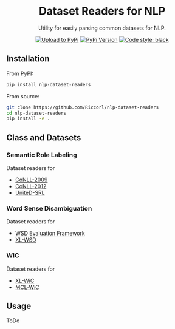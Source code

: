 <div align="center">

# Dataset Readers for NLP

Utility for easily parsing common datasets for NLP.

[![Upload to PyPi](https://github.com/Riccorl/nlp-dataset-readers/actions/workflows/python-publish-pypi.yml/badge.svg)](https://github.com/Riccorl/nlp-dataset-readers/actions/workflows/python-publish-pypi.yml)
[![PyPi Version](https://img.shields.io/github/v/release/Riccorl/nlp-dataset-readers)](https://github.com/Riccorl/nlp-dataset-readers/releases)
[![Code style: black](https://img.shields.io/badge/code%20style-black-000000)](https://github.com/psf/black)

</div>

## Installation

From [PyPI](https://pypi.org/project/nlp-dataset-readers):

```bash
pip install nlp-dataset-readers
```

From source:

```bash
git clone https://github.com/Riccorl/nlp-dataset-readers
cd nlp-dataset-readers
pip install -e .
```

## Class and Datasets

### Semantic Role Labeling

Dataset readers for

- [CoNLL-2009](https://ufal.mff.cuni.cz/conll2009-st/task-description.html)
- [CoNLL-2012](https://cemantix.org/conll/2012/data.html)
- [UniteD-SRL](https://github.com/SapienzaNLP/united-srl)

### Word Sense Disambiguation

Dataset readers for

- [WSD Evaluation Framework](http://lcl.uniroma1.it/wsdeval/)
- [XL-WSD](https://sapienzanlp.github.io/xl-wsd/)

### WiC

Dataset readers for

- [XL-WiC]()
- [MCL-WiC]()

## Usage

ToDo